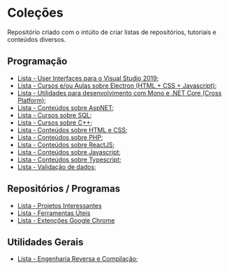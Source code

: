# Coleções

Repositório criado com o intúito de criar listas de repositórios, tutoriais e conteúdos diversos.

## Programação

- [Lista - User Interfaces para o Visual Studio 2019](programacao/UIsVisualStudio.md);
- [Lista - Cursos e/ou Aulas sobre Electron (HTML + CSS + Javascript)](programacao/cursosAulas_electron.md);
- [Lista - Utilidades para desenvolvimento com Mono e .NET Core (Cross Platform)](programacao/utilidadesMono.md);
- [Lista - Conteúdos sobre AspNET](programacao/aspNET.md);
- [Lista - Cursos sobre SQL](programacao/sql.md);
- [Lista - Cursos sobre C++](programacao/cpp.md);
- [Lista - Conteúdos sobre HTML e CSS](programacao/html_css.md);
- [Lista - Conteúdos sobre PHP](programacao/php.md);
- [Lista - Conteúdos sobre ReactJS](programacao/ReactJS.md);
- [Lista - Conteúdos sobre Javascript](programacao/javascript.md);
- [Lista - Conteúdos sobre Typescript](programacao/typescript.md);
- [Lista - Validação de dados](programacao/validacao.md);

## Repositórios / Programas

- [Lista - Projetos Interessantes](repositorios/projetosInteressantes.md)
- [Lista - Ferramentas Úteis](softwares/ferramentas_uteis.md)
- [Lista - Extenções Google Chrome](softwares/extencoesgoogle.md)

## Utilidades Gerais

- [Lista - Engenharia Reversa e Compilação](programacao/compilacaoEngenhariaReversa.md);
